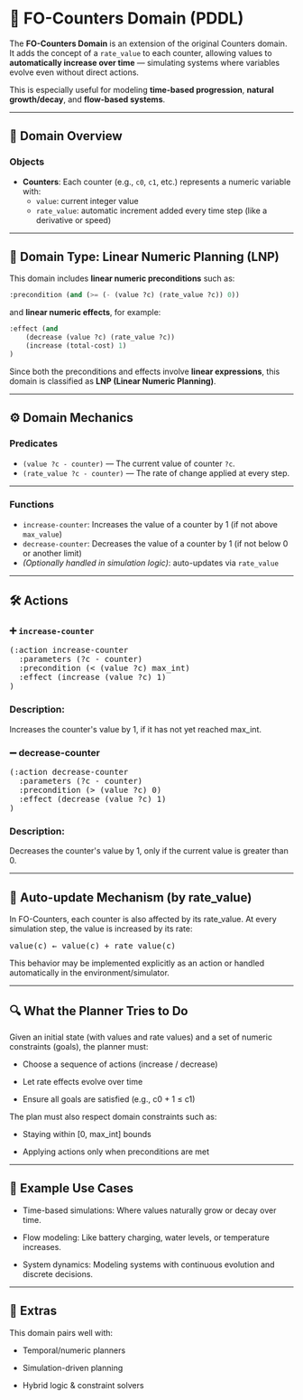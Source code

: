 # 🔄 FO-Counters Domain (PDDL)

The **FO-Counters Domain** is an extension of the original Counters domain. It adds the concept of a `rate_value` to each counter, allowing values to **automatically increase over time** — simulating systems where variables evolve even without direct actions.

This is especially useful for modeling **time-based progression**, **natural growth/decay**, and **flow-based systems**.

---

## 📂 Domain Overview

### Objects

- **Counters**: Each counter (e.g., `c0`, `c1`, etc.) represents a numeric variable with:
  - `value`: current integer value
  - `rate_value`: automatic increment added every time step (like a derivative or speed)

---

## 🧮 Domain Type: Linear Numeric Planning (LNP)

This domain includes **linear numeric preconditions** such as:

```lisp
:precondition (and (>= (- (value ?c) (rate_value ?c)) 0))
```

and **linear numeric effects**, for example:

```lisp
:effect (and 
    (decrease (value ?c) (rate_value ?c))
    (increase (total-cost) 1)
)
```

Since both the preconditions and effects involve **linear expressions**, this domain is classified as **LNP (Linear Numeric Planning)**.

---

## ⚙️ Domain Mechanics

### Predicates

- `(value ?c - counter)` — The current value of counter `?c`.
- `(rate_value ?c - counter)` — The rate of change applied at every step.

---

### Functions

- `increase-counter`: Increases the value of a counter by 1 (if not above `max_value`)
- `decrease-counter`: Decreases the value of a counter by 1 (if not below 0 or another limit)
- *(Optionally handled in simulation logic)*: auto-updates via `rate_value`

---

## 🛠️ Actions

### ➕ `increase-counter`

<pre>(:action increase-counter
  :parameters (?c - counter)
  :precondition (< (value ?c) max_int)
  :effect (increase (value ?c) 1)
)</pre>

### Description:
Increases the counter's value by 1, if it has not yet reached max_int.

### ➖ decrease-counter
<pre>(:action decrease-counter
  :parameters (?c - counter)
  :precondition (> (value ?c) 0)
  :effect (decrease (value ?c) 1)
)</pre>

### Description:
Decreases the counter's value by 1, only if the current value is greater than 0.

---
## 🔁 Auto-update Mechanism (by rate_value)
In FO-Counters, each counter is also affected by its rate_value. At every simulation step, the value is increased by its rate:
<pre>value(c) ← value(c) + rate_value(c)</pre>
This behavior may be implemented explicitly as an action or handled automatically in the environment/simulator.

---
## 🔍 What the Planner Tries to Do
Given an initial state (with values and rate values) and a set of numeric constraints (goals), the planner must:

- Choose a sequence of actions (increase / decrease)

- Let rate effects evolve over time

- Ensure all goals are satisfied (e.g., c0 + 1 ≤ c1)

The plan must also respect domain constraints such as:

- Staying within [0, max_int] bounds

- Applying actions only when preconditions are met

---
## 🧪 Example Use Cases
- Time-based simulations: Where values naturally grow or decay over time.

- Flow modeling: Like battery charging, water levels, or temperature increases.

- System dynamics: Modeling systems with continuous evolution and discrete decisions.
---
## 🎒 Extras
This domain pairs well with:

- Temporal/numeric planners

- Simulation-driven planning

- Hybrid logic & constraint solvers


